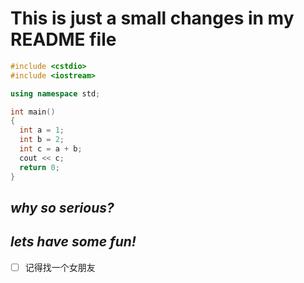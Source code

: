 # This is just a small changes in my README file  

```c++
#include <cstdio>
#include <iostream>

using namespace std;

int main()
{
  int a = 1;
  int b = 2;
  int c = a + b;
  cout << c;
  return 0;
}
```

## *why so serious?*  

## ***lets have some fun!***  

- [ ] 记得找一个女朋友